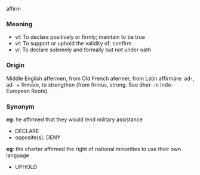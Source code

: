 affirm
### Meaning
+ _vt_: To declare positively or firmly; maintain to be true
+ _vt_: To support or uphold the validity of; confirm
+ _vi_: To declare solemnly and formally but not under oath

### Origin

Middle English affermen, from Old French afermer, from Latin affirmāre: ad-, ad- + firmāre, to strengthen (from firmus, strong. See dher- in Indo-European Roots).

### Synonym

__eg__: he affirmed that they would lend military assistance

+ DECLARE
+ opposite(s): DENY

__eg__: the charter affirmed the right of national minorities to use their own language

+ UPHOLD


